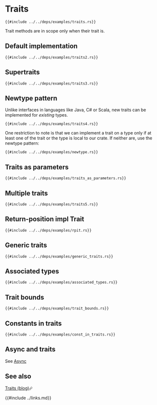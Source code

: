 # Traits

```rust,editable
{{#include ../../deps/examples/traits.rs}}
```

Trait methods are in scope only when their trait is.

## Default implementation

```rust,editable
{{#include ../../deps/examples/traits2.rs}}
```

## Supertraits

```rust,editable
{{#include ../../deps/examples/traits3.rs}}
```

## Newtype pattern

Unlike interfaces in languages like Java, C# or Scala, new traits can be implemented for _existing_ types.

```rust,editable
{{#include ../../deps/examples/traits4.rs}}
```

One restriction to note is that we can implement a trait on a type only if at least one of the trait or the type is local to our crate. If neither are, use the newtype pattern:

```rust,editable
{{#include ../../deps/examples/newtype.rs}}
```

## Traits as parameters

```rust,editable
{{#include ../../deps/examples/traits_as_parameters.rs}}
```

## Multiple traits

```rust,editable
{{#include ../../deps/examples/traits5.rs}}
```

## Return-position impl Trait

```rust,editable
{{#include ../../deps/examples/rpit.rs}}
```

## Generic traits

```rust,editable
{{#include ../../deps/examples/generic_traits.rs}}
```

## Associated types

```rust,editable
{{#include ../../deps/examples/associated_types.rs}}
```

## Trait bounds

```rust,editable
{{#include ../../deps/examples/trait_bounds.rs}}
```

## Constants in traits

```rust,editable
{{#include ../../deps/examples/const_in_traits.rs}}
```

## Async and traits

See [Async](../concurrency/async.md)

## See also

[Traits (blog)][traits-blog]⮳

[traits-blog]: https://blog.rust-lang.org/2015/05/11/traits.html
{{#include ../links.md}}
